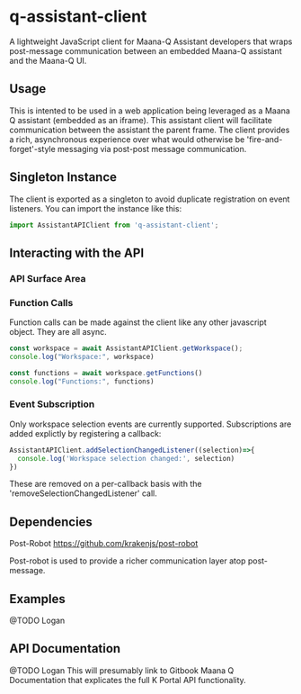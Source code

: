 # q-assistant-client
A lightweight JavaScript client for Maana-Q Assistant developers that wraps post-message communication between an embedded Maana-Q assistant and the Maana-Q UI.

## Usage
This is intented to be used in a web application being leveraged as a Maana Q assistant (embedded as an iframe).
This assistant client will facilitate communication between the assistant the parent frame.
The client provides a rich, asynchronous experience over what would otherwise be 'fire-and-forget'-style messaging 
via post-post message communication. 

## Singleton Instance
The client is exported as a singleton to avoid duplicate registration on event listeners.
You can import the instance like this:

```js
import AssistantAPIClient from 'q-assistant-client';
```

## Interacting with the API
### API Surface Area

### Function Calls
Function calls can be made against the client like any other javascript object. They are all async.
```js
const workspace = await AssistantAPIClient.getWorkspace(); 
console.log("Workspace:", workspace)

const functions = await workspace.getFunctions()
console.log("Functions:", functions)
```

### Event Subscription
Only workspace selection events are currently supported.
Subscriptions are added explictly by registering a callback:
```js
AssistantAPIClient.addSelectionChangedListener((selection)=>{
  console.log('Workspace selection changed:', selection)
})
```

These are removed on a per-callback basis with the 'removeSelectionChangedListener' call. 

## Dependencies
Post-Robot
https://github.com/krakenjs/post-robot

Post-robot is used to provide a richer communication layer atop post-message.

## Examples
@TODO Logan

## API Documentation
@TODO Logan
This will presumably link to Gitbook Maana Q Documentation that explicates the full K Portal API functionality.
